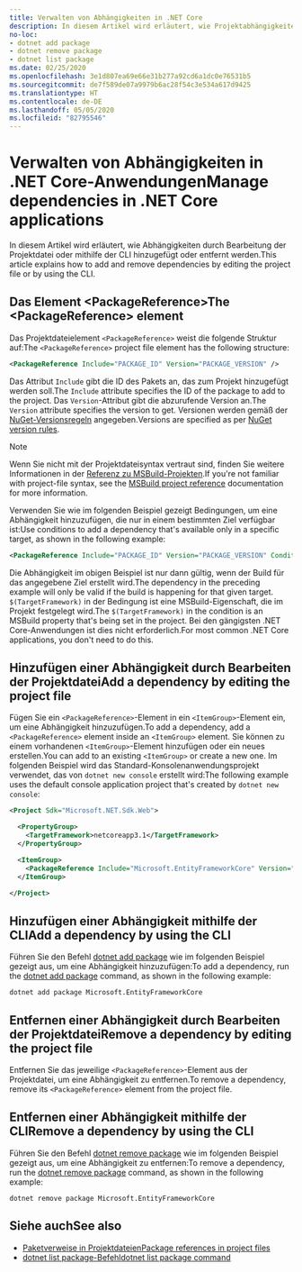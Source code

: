 ```yaml
---
title: Verwalten von Abhängigkeiten in .NET Core
description: In diesem Artikel wird erläutert, wie Projektabhängigkeiten für eine .NET Core-Anwendung verwaltet werden.
no-loc:
- dotnet add package
- dotnet remove package
- dotnet list package
ms.date: 02/25/2020
ms.openlocfilehash: 3e1d807ea69e66e31b277a92cd6a1dc0e76531b5
ms.sourcegitcommit: de7f589de07a9979b6ac28f54c3e534a617d9425
ms.translationtype: HT
ms.contentlocale: de-DE
ms.lasthandoff: 05/05/2020
ms.locfileid: "82795546"
---
```

# <a name="manage-dependencies-in-net-core-applications"></a><span data-ttu-id="64cb2-103">Verwalten von Abhängigkeiten in .NET Core-Anwendungen</span><span class="sxs-lookup"><span data-stu-id="64cb2-103">Manage dependencies in .NET Core applications</span></span>

<span data-ttu-id="64cb2-104">In diesem Artikel wird erläutert, wie Abhängigkeiten durch Bearbeitung der Projektdatei oder mithilfe der CLI hinzugefügt oder entfernt werden.</span><span class="sxs-lookup"><span data-stu-id="64cb2-104">This article explains how to add and remove dependencies by editing the project file or by using the CLI.</span></span>

## <a name="the-packagereference-element"></a><span data-ttu-id="64cb2-105">Das Element \<PackageReference></span><span class="sxs-lookup"><span data-stu-id="64cb2-105">The \<PackageReference> element</span></span>

<span data-ttu-id="64cb2-106">Das Projektdateielement `<PackageReference>` weist die folgende Struktur auf:</span><span class="sxs-lookup"><span data-stu-id="64cb2-106">The `<PackageReference>` project file element has the following structure:</span></span>

```xml
<PackageReference Include="PACKAGE_ID" Version="PACKAGE_VERSION" />
```

<span data-ttu-id="64cb2-107">Das Attribut `Include` gibt die ID des Pakets an, das zum Projekt hinzugefügt werden soll.</span><span class="sxs-lookup"><span data-stu-id="64cb2-107">The `Include` attribute specifies the ID of the package to add to the project.</span></span> <span data-ttu-id="64cb2-108">Das `Version`-Attribut gibt die abzurufende Version an.</span><span class="sxs-lookup"><span data-stu-id="64cb2-108">The `Version` attribute specifies the version to get.</span></span> <span data-ttu-id="64cb2-109">Versionen werden gemäß der [NuGet-Versionsregeln](/nuget/create-packages/dependency-versions#version-ranges) angegeben.</span><span class="sxs-lookup"><span data-stu-id="64cb2-109">Versions are specified as per [NuGet version rules](/nuget/create-packages/dependency-versions#version-ranges).</span></span>

> [!NOTE]
> <span data-ttu-id="64cb2-110">Wenn Sie nicht mit der Projektdateisyntax vertraut sind, finden Sie weitere Informationen in der [Referenz zu MSBuild-Projekten](/visualstudio/msbuild/msbuild-project-file-schema-reference).</span><span class="sxs-lookup"><span data-stu-id="64cb2-110">If you're not familiar with project-file syntax, see the [MSBuild project reference](/visualstudio/msbuild/msbuild-project-file-schema-reference) documentation for more information.</span></span>

<span data-ttu-id="64cb2-111">Verwenden Sie wie im folgenden Beispiel gezeigt Bedingungen, um eine Abhängigkeit hinzuzufügen, die nur in einem bestimmten Ziel verfügbar ist:</span><span class="sxs-lookup"><span data-stu-id="64cb2-111">Use conditions to add a dependency that's available only in a specific target, as shown in the following example:</span></span>

```xml
<PackageReference Include="PACKAGE_ID" Version="PACKAGE_VERSION" Condition="'$(TargetFramework)' == 'netcoreapp2.1'" />
```

<span data-ttu-id="64cb2-112">Die Abhängigkeit im obigen Beispiel ist nur dann gültig, wenn der Build für das angegebene Ziel erstellt wird.</span><span class="sxs-lookup"><span data-stu-id="64cb2-112">The dependency in the preceding example will only be valid if the build is happening for that given target.</span></span> <span data-ttu-id="64cb2-113">`$(TargetFramework)` in der Bedingung ist eine MSBuild-Eigenschaft, die im Projekt festgelegt wird.</span><span class="sxs-lookup"><span data-stu-id="64cb2-113">The `$(TargetFramework)` in the condition is an MSBuild property that's being set in the project.</span></span> <span data-ttu-id="64cb2-114">Bei den gängigsten .NET Core-Anwendungen ist dies nicht erforderlich.</span><span class="sxs-lookup"><span data-stu-id="64cb2-114">For most common .NET Core applications, you don't need to do this.</span></span>

## <a name="add-a-dependency-by-editing-the-project-file"></a><span data-ttu-id="64cb2-115">Hinzufügen einer Abhängigkeit durch Bearbeiten der Projektdatei</span><span class="sxs-lookup"><span data-stu-id="64cb2-115">Add a dependency by editing the project file</span></span>

<span data-ttu-id="64cb2-116">Fügen Sie ein `<PackageReference>`-Element in ein `<ItemGroup>`-Element ein, um eine Abhängigkeit hinzuzufügen.</span><span class="sxs-lookup"><span data-stu-id="64cb2-116">To add a dependency, add a `<PackageReference>` element inside an `<ItemGroup>` element.</span></span> <span data-ttu-id="64cb2-117">Sie können zu einem vorhandenen `<ItemGroup>`-Element hinzufügen oder ein neues erstellen.</span><span class="sxs-lookup"><span data-stu-id="64cb2-117">You can add to an existing `<ItemGroup>` or create a new one.</span></span> <span data-ttu-id="64cb2-118">Im folgenden Beispiel wird das Standard-Konsolenanwendungsprojekt verwendet, das von `dotnet new console` erstellt wird:</span><span class="sxs-lookup"><span data-stu-id="64cb2-118">The following example uses the default console application project that's created by `dotnet new console`:</span></span>

```xml
<Project Sdk="Microsoft.NET.Sdk.Web">

  <PropertyGroup>
    <TargetFramework>netcoreapp3.1</TargetFramework>
  </PropertyGroup>

  <ItemGroup>
    <PackageReference Include="Microsoft.EntityFrameworkCore" Version="3.1.2" />
  </ItemGroup>

</Project>
```

## <a name="add-a-dependency-by-using-the-cli"></a><span data-ttu-id="64cb2-119">Hinzufügen einer Abhängigkeit mithilfe der CLI</span><span class="sxs-lookup"><span data-stu-id="64cb2-119">Add a dependency by using the CLI</span></span>

<span data-ttu-id="64cb2-120">Führen Sie den Befehl [dotnet add package](dotnet-add-package.md) wie im folgenden Beispiel gezeigt aus, um eine Abhängigkeit hinzuzufügen:</span><span class="sxs-lookup"><span data-stu-id="64cb2-120">To add a dependency, run the [dotnet add package](dotnet-add-package.md) command, as shown in the following example:</span></span>

```dotnetcli
dotnet add package Microsoft.EntityFrameworkCore
```

## <a name="remove-a-dependency-by-editing-the-project-file"></a><span data-ttu-id="64cb2-121">Entfernen einer Abhängigkeit durch Bearbeiten der Projektdatei</span><span class="sxs-lookup"><span data-stu-id="64cb2-121">Remove a dependency by editing the project file</span></span>

<span data-ttu-id="64cb2-122">Entfernen Sie das jeweilige `<PackageReference>`-Element aus der Projektdatei, um eine Abhängigkeit zu entfernen.</span><span class="sxs-lookup"><span data-stu-id="64cb2-122">To remove a dependency, remove its `<PackageReference>` element from the project file.</span></span>

## <a name="remove-a-dependency-by-using-the-cli"></a><span data-ttu-id="64cb2-123">Entfernen einer Abhängigkeit mithilfe der CLI</span><span class="sxs-lookup"><span data-stu-id="64cb2-123">Remove a dependency by using the CLI</span></span>

<span data-ttu-id="64cb2-124">Führen Sie den Befehl [dotnet remove package](dotnet-remove-package.md) wie im folgenden Beispiel gezeigt aus, um eine Abhängigkeit zu entfernen:</span><span class="sxs-lookup"><span data-stu-id="64cb2-124">To remove a dependency, run the [dotnet remove package](dotnet-remove-package.md) command, as shown in the following example:</span></span>

```dotnetcli
dotnet remove package Microsoft.EntityFrameworkCore
```

## <a name="see-also"></a><span data-ttu-id="64cb2-125">Siehe auch</span><span class="sxs-lookup"><span data-stu-id="64cb2-125">See also</span></span>

* [<span data-ttu-id="64cb2-126">Paketverweise in Projektdateien</span><span class="sxs-lookup"><span data-stu-id="64cb2-126">Package references in project files</span></span>](../project-sdk/msbuild-props.md#reference-properties)
* <span data-ttu-id="64cb2-127">[dotnet list package-Befehl](dotnet-remove-package.md)</span><span class="sxs-lookup"><span data-stu-id="64cb2-127">[dotnet list package command](dotnet-remove-package.md)</span></span>
